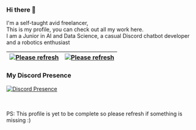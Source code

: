 ### Hi there 👋
I'm a self-taught avid freelancer,<br>
This is my profile, you can check out all my work here.<br>
I am a Junior in AI and Data Science, a casual Discord chatbot developer and a robotics enthusiast<br>


| <a href="https://github.com/anuraghazra/github-readme-stats"><img align="center" src="http://github-readme-stats-mcuxdaredevil.vercel.app/api?username=MCUxDaredevil&count_private=true&show_icons=true&theme=github_dark&include_all_commits=true&hide_border=true&custom_title=Github%20Stats" alt="Please refresh" /></a> | <a href="https://github.com/anuraghazra/github-readme-stats"><img align="center" src="http://github-readme-stats-mcuxdaredevil.vercel.app/api/top-langs/?username=MCUxDaredevil&layout=compact&theme=github_dark&hide_border=true&exclude_repo=github-readme-stats,MCUxDaredevil.github.io,Models" alt="Please refresh"/></a> |
| ------------- | ------------- |

### My Discord Presence
[![Discord Presence](https://lanyard.cnrad.dev/api/561431845644926976)](https://discord.com/users/561431845644926976)

<br>
<br>
PS: This profile is yet to be complete so please refresh if something is missing :)
